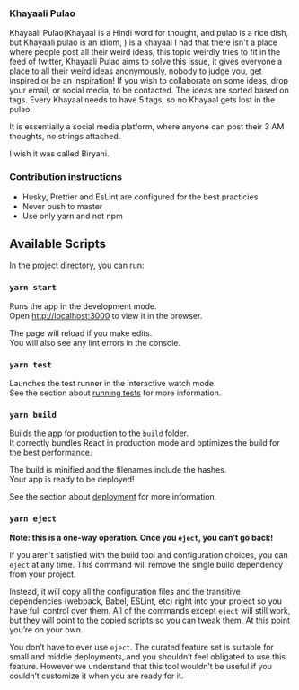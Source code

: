 ### Khayaali Pulao

Khayaali Pulao(Khayaal is a Hindi word for thought, and pulao is a rice dish, but Khayaali pulao is an idiom, ) is a khayaal I had that there isn't a place where people post all their weird ideas, this topic weirdly tries to fit in the feed of twitter, Khayaali Pulao aims to solve this issue, it gives everyone a place to all their weird ideas anonymously, nobody to judge you, get inspired or be an inspiration! If you wish to collaborate on some ideas, drop your email, or social media, to be contacted. The ideas are sorted based on tags. Every Khayaal needs to have 5 tags, so no Khayaal gets lost in the pulao.

It is essentially a social media platform, where anyone can post their 3 AM thoughts, no strings attached.

I wish it was called Biryani.

### Contribution instructions

-   Husky, Prettier and EsLint are configured for the best practicies
-   Never push to master
-   Use only yarn and not npm

## Available Scripts

In the project directory, you can run:

### `yarn start`

Runs the app in the development mode.<br />
Open [http://localhost:3000](http://localhost:3000) to view it in the browser.

The page will reload if you make edits.<br />
You will also see any lint errors in the console.

### `yarn test`

Launches the test runner in the interactive watch mode.<br />
See the section about [running tests](https://facebook.github.io/create-react-app/docs/running-tests) for more information.

### `yarn build`

Builds the app for production to the `build` folder.<br />
It correctly bundles React in production mode and optimizes the build for the best performance.

The build is minified and the filenames include the hashes.<br />
Your app is ready to be deployed!

See the section about [deployment](https://facebook.github.io/create-react-app/docs/deployment) for more information.

### `yarn eject`

**Note: this is a one-way operation. Once you `eject`, you can’t go back!**

If you aren’t satisfied with the build tool and configuration choices, you can `eject` at any time. This command will remove the single build dependency from your project.

Instead, it will copy all the configuration files and the transitive dependencies (webpack, Babel, ESLint, etc) right into your project so you have full control over them. All of the commands except `eject` will still work, but they will point to the copied scripts so you can tweak them. At this point you’re on your own.

You don’t have to ever use `eject`. The curated feature set is suitable for small and middle deployments, and you shouldn’t feel obligated to use this feature. However we understand that this tool wouldn’t be useful if you couldn’t customize it when you are ready for it.
